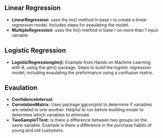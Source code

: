 ## Linear Regression 

- **LinearRegression:** uses the lm() method in base r to create a linear regression model. Includes steps for evaulating the model. 
- **MultipleRegression:** uses the lm() method in base r on more than 1 input variable. 

## Logistic Regression 

- **LogisticRegressionglm():** Example from Hands on Machine Learning with R, using the glm() package. Steps to build the logistic regression model, including evaulating the preformance using a confusion matrix. 

## Evaulation 

- **ConfidenceInterval:** 
- **CorrelationMatrix:** Uses package ggcorrplot to determine if variables are related to one another. Helpful to run before building model to determine which variables to eliminate. 
- **TwoSampleTTest:** Is there a difference between two groups on the same variable. Example is there a difference in the purchase habits of young and old customers. 
